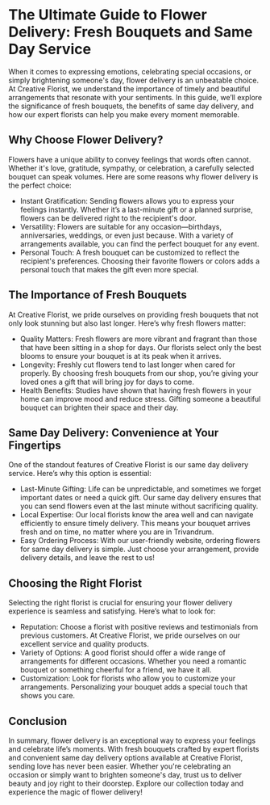 <h1>The Ultimate Guide to Flower Delivery: Fresh Bouquets and Same Day Service</h1>
When it comes to expressing emotions, celebrating special occasions, or simply brightening someone's day, flower delivery is an unbeatable choice. At Creative Florist, we understand the importance of timely and beautiful arrangements that resonate with your sentiments. In this guide, we’ll explore the significance of fresh bouquets, the benefits of same day delivery, and how our expert florists can help you make every moment memorable.

<h2>Why Choose Flower Delivery?</h2>

Flowers have a unique ability to convey feelings that words often cannot. Whether it's love, gratitude, sympathy, or celebration, a carefully selected bouquet can speak volumes. Here are some reasons why flower delivery is the perfect choice:
<ul>
  <li>Instant Gratification: Sending flowers allows you to express your feelings instantly. Whether it’s a last-minute gift or a planned surprise, flowers can be delivered right to the recipient's door.</li>
  <li>Versatility: Flowers are suitable for any occasion—birthdays, anniversaries, weddings, or even just because. With a variety of arrangements available, you can find the perfect bouquet for any event.</li>
  <li>Personal Touch: A fresh bouquet can be customized to reflect the recipient's preferences. Choosing their favorite flowers or colors adds a personal touch that makes the gift even more special.</li>
</ul>

<h2>The Importance of Fresh Bouquets</h2>

At Creative Florist, we pride ourselves on providing fresh bouquets that not only look stunning but also last longer. Here’s why fresh flowers matter:
<ul>
  <li>Quality Matters: Fresh flowers are more vibrant and fragrant than those that have been sitting in a shop for days. Our florists select only the best blooms to ensure your bouquet is at its peak when it arrives.</li>
  <li>Longevity: Freshly cut flowers tend to last longer when cared for properly. By choosing fresh bouquets from our shop, you’re giving your loved ones a gift that will bring joy for days to come.</li>
  <li>Health Benefits: Studies have shown that having fresh flowers in your home can improve mood and reduce stress. Gifting someone a beautiful bouquet can brighten their space and their day.</li>
</ul>

<h2>Same Day Delivery: Convenience at Your Fingertips</h2>

One of the standout features of Creative Florist is our same day delivery service. Here’s why this option is essential:
<ul>
  <li>Last-Minute Gifting: Life can be unpredictable, and sometimes we forget important dates or need a quick gift. Our same day delivery ensures that you can send flowers even at the last minute without sacrificing quality.</li>
  <li>Local Expertise: Our local florists know the area well and can navigate efficiently to ensure timely delivery. This means your bouquet arrives fresh and on time, no matter where you are in Trivandrum.</li>
  <li>Easy Ordering Process: With our user-friendly website, ordering flowers for same day delivery is simple. Just choose your arrangement, provide delivery details, and leave the rest to us!</li>
</ul>

<h2>Choosing the Right Florist</h2>
Selecting the right florist is crucial for ensuring your flower delivery experience is seamless and satisfying. Here’s what to look for:
<ul>
  <li>Reputation: Choose a florist with positive reviews and testimonials from previous customers. At Creative Florist, we pride ourselves on our excellent service and quality products.</li>
  <li>Variety of Options: A good florist should offer a wide range of arrangements for different occasions. Whether you need a romantic bouquet or something cheerful for a friend, we have it all.</li>
  <li>Customization: Look for florists who allow you to customize your arrangements. Personalizing your bouquet adds a special touch that shows you care.</li>
</ul>

<h2>Conclusion</h2>
In summary, flower delivery is an exceptional way to express your feelings and celebrate life’s moments. With fresh bouquets crafted by expert florists and convenient same day delivery options available at Creative Florist, sending love has never been easier. Whether you're celebrating an occasion or simply want to brighten someone's day, trust us to deliver beauty and joy right to their doorstep.
Explore our collection today and experience the magic of flower delivery!
